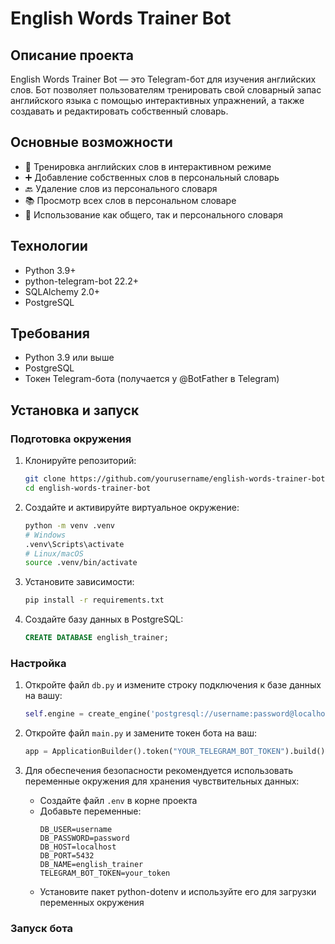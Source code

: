 # English Words Trainer Bot

## Описание проекта

English Words Trainer Bot — это Telegram-бот для изучения английских слов. Бот позволяет пользователям тренировать свой словарный запас английского языка с помощью интерактивных упражнений, а также создавать и редактировать собственный словарь.

## Основные возможности

- 📝 Тренировка английских слов в интерактивном режиме
- ➕ Добавление собственных слов в персональный словарь
- 🔙 Удаление слов из персонального словаря
- 📚 Просмотр всех слов в персональном словаре
- 🔄 Использование как общего, так и персонального словаря

## Технологии

- Python 3.9+
- python-telegram-bot 22.2+
- SQLAlchemy 2.0+
- PostgreSQL

## Требования

- Python 3.9 или выше
- PostgreSQL
- Токен Telegram-бота (получается у @BotFather в Telegram)

## Установка и запуск

### Подготовка окружения

1. Клонируйте репозиторий:
   ```bash
   git clone https://github.com/yourusername/english-words-trainer-bot.git
   cd english-words-trainer-bot
   ```

2. Создайте и активируйте виртуальное окружение:
   ```bash
   python -m venv .venv
   # Windows
   .venv\Scripts\activate
   # Linux/macOS
   source .venv/bin/activate
   ```

3. Установите зависимости:
   ```bash
   pip install -r requirements.txt
   ```

4. Создайте базу данных в PostgreSQL:
   ```sql
   CREATE DATABASE english_trainer;
   ```

### Настройка

1. Откройте файл `db.py` и измените строку подключения к базе данных на вашу:
   ```python
   self.engine = create_engine('postgresql://username:password@localhost:5432/english_trainer')
   ```

2. Откройте файл `main.py` и замените токен бота на ваш:
   ```python
   app = ApplicationBuilder().token("YOUR_TELEGRAM_BOT_TOKEN").build()
   ```

3. Для обеспечения безопасности рекомендуется использовать переменные окружения для хранения чувствительных данных:
   - Создайте файл `.env` в корне проекта
   - Добавьте переменные:
     ```
     DB_USER=username
     DB_PASSWORD=password
     DB_HOST=localhost
     DB_PORT=5432
     DB_NAME=english_trainer
     TELEGRAM_BOT_TOKEN=your_token
     ```
   - Установите пакет python-dotenv и используйте его для загрузки переменных окружения

### Запуск бота
